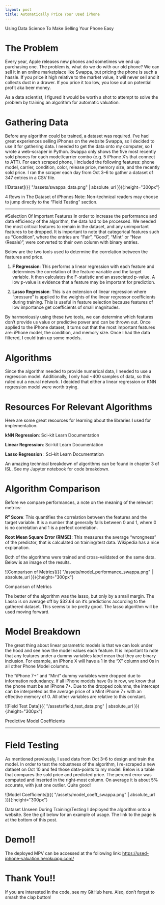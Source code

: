 ```yaml
---
layout: post
title: Automatically Price Your Used iPhone
---
```


Using Data Science To Make Selling Your Phone Easy

# The Problem
Every year, Apple releases new phones and sometimes we end up purchasing one. The problem is, what do we do with our old phone? We can sell it in an online marketplace like Swappa, but pricing the phone is such a hassle. If you price it high relative to the market value, it will never sell and it collects dust in a drawer. If you price it too low, you lose out on potential profit aka beer money.

As a data scientist, I figured it would be worth a shot to attempt to solve the problem by training an algorithm for automatic valuation.

# Gathering Data
Before any algorithm could be trained, a dataset was required. I’ve had great experiences selling iPhones on the website Swappa, so I decided to use it for gathering data. I needed to get the data onto my computer, so I wrote a web-scraper in Python. Swappa only shows the five most recently sold phones for each model/carrier combo (e.g. 5 iPhone X’s that connect to ATT). For each scraped phone, I included the following features: phone model, carrier, condition, color, release price, memory size, and the recently sold price. I ran the scraper each day from Oct 3–6 to gather a dataset of 347 entries in a CSV file.

![Dataset]({{ "/assets/swappa_data.png" | absolute_url }}){:height="300px"}

4 Rows in The Dataset of iPhones
Note: Non-technical readers may choose to jump directly to the “Field Testing” section.

***

#Selection Of Important Features
In order to increase the performance and data efficiency of the algorithm, the data had to be processed. We needed the most critical features to remain in the dataset, and any unimportant features to be dropped. It is important to note that categorical features such as “Condition”, where the entries are “Fair”, “Good”, “Mint” or “New (Resale)”, were converted to their own column with binary entries.

Below are the two tools used to determine the correlation between the features and price.

1) **F Regression**: This performs a linear regression with each feature and determines the correlation of the feature variable and the target variable. It then calculates the F-statistic and an associated p-value. A low p-value is evidence that a feature may be important for prediction.

2) **Lasso Regression**: This is an extension of linear regression where “pressure” is applied to the weights of the linear regressor coefficients during training. This is useful in feature selection because features of low importance get coefficients of small magnitudes.

By harmoniously using these two tools, we can determine which features don’t provide us value or predictive power and can be thrown out. Once applied to the iPhone dataset, it turns out that the most important features are: iPhone model, the condition, and memory size. Once I had the data filtered, I could train up some models.

# Algorithms
Since the algorithm needed to provide numerical data, I needed to use a regression model. Additionally, I only had ~400 samples of data, so this ruled out a neural network. I decided that either a linear regression or KNN regression model were worth trying.

# Resources For Relevant Algorithms
Here are some great resources for learning about the libraries I used for implementation.

**kNN Regression**: Sci-kit Learn Documentation

**Linear Regression**: Sci-kit Learn Documentation

**Lasso Regression**  : Sci-kit Learn Documentation

An amazing technical breakdown of algorithms can be found in chapter 3 of ISL. See my Jupyter notebook for code breakdown.

# Algorithm Comparison
Before we compare performances, a note on the meaning of the relevant metrics:

**R² Score**: This quantifies the correlation between the features and the target variable. It is a number that generally falls between 0 and 1, where 0 is no correlation and 1 is a perfect correlation.

**Root Mean Square Error (RMSE)**: This measures the average “wrongness” of the predictor, that is calculated on training/test data. Wikipedia has a nice explanation.

Both of the algorithms were trained and cross-validated on the same data. Below is an image of the results.

![Comparison of Metrics]({{ "/assets/model_performance_swappa.png" | absolute_url }}){:height="300px"}

Comparison of Metrics

The better of the algorithm was the lasso, but only by a small margin. The Lasso is on average off by $32.64 on it’s predictions according to the gathered dataset. This seems to be pretty good. The lasso algorithm will be used moving forward.

# Model Breakdown
The great thing about linear parametric models is that we can look under the hood and see how the model values each feature. It is important to note that any features under a dummy variables label mean that they are binary inclusion. For example, an iPhone X will have a 1 in the “X” column and 0s in all other Phone Model columns.

The “iPhone 7+” and “Mint” dummy variables were dropped due to information redundancy. If all iPhone models have 0s in row, we know that the phone must be an iPhone 7+. Due to the dropped columns, the intercept can be interpreted as the average price of a Mint iPhone 7+ with an effective memory of 0. All other variables are relative to this constant.

![Field Test Data]({{ "/assets/field_test_data.png" | absolute_url }}){:height="300px"}

Predictive Model Coefficients

***

# Field Testing
As mentioned previously, I used data from Oct 3–6 to design and train the model. In order to test the robustness of the algorithm, I re-scraped a new dataset on Oct 10 and fed those data-points to my model. Below is a table that compares the sold price and predicted price. The percent error was computed and inserted in the right-most column. On average it is about 5% accurate, with just one outlier. Quite good!

![Model Coefficients]({{ "/assets/model_coeff_swappa.png" | absolute_url }}){:height="300px"}

Dataset Unseen During Training/Testing
I deployed the algorithm onto a website. See the gif below for an example of usage. The link to the page is at the bottom of this post.


# Demo!!
The deployed MPV can be accessed at the following link: https://used-iphone-valuation.herokuapp.com/

# Thank You!!
If you are interested in the code, see my GitHub here. Also, don’t forget to smash the clap button!
